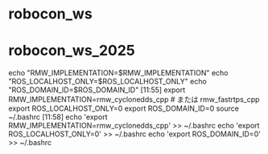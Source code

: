# robocon_ws
# robocon_ws_2025
echo "RMW_IMPLEMENTATION=$RMW_IMPLEMENTATION"
echo "ROS_LOCALHOST_ONLY=$ROS_LOCALHOST_ONLY"
echo "ROS_DOMAIN_ID=$ROS_DOMAIN_ID"
[11:55]
export RMW_IMPLEMENTATION=rmw_cyclonedds_cpp  # または rmw_fastrtps_cpp
export ROS_LOCALHOST_ONLY=0
export ROS_DOMAIN_ID=0
source ~/.bashrc
[11:58]
echo 'export RMW_IMPLEMENTATION=rmw_cyclonedds_cpp' >> ~/.bashrc
echo 'export ROS_LOCALHOST_ONLY=0' >> ~/.bashrc
echo 'export ROS_DOMAIN_ID=0' >> ~/.bashrc
